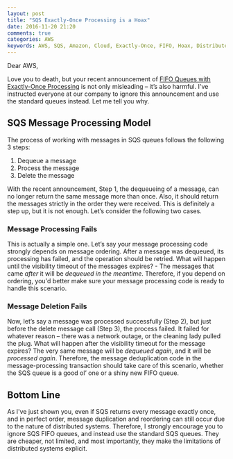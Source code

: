 ```yaml
---
layout: post
title: "SQS Exactly-Once Processing is a Hoax"
date: 2016-11-20 21:20
comments: true
categories: AWS
keywords: AWS, SQS, Amazon, Cloud, Exactly-Once, FIFO, Hoax, Distributed Systems, Software Architecture
---
```

 
Dear AWS,

Love you to death, but your recent announcement of [FIFO Queues with Exactly-Once Processing](https://aws.amazon.com/about-aws/whats-new/2016/11/amazon-sqs-introduces-fifo-queues-with-exactly-once-processing-and-lower-prices-for-standard-queues/) is not only misleading – it’s also harmful. I've instructed everyone at our company to ignore this announcement and use the standard queues instead. Let me tell you why.

## SQS Message Processing Model
The process of working with messages in SQS queues follows the following 3 steps:

1. Dequeue a message
2. Process the message
3. Delete the message

With the recent announcement, Step 1, the dequeueing of a message, can no longer return the same message more than once. Also, it should return the messages strictly in the order they were received. This is definitely a step up, but it is not enough. Let’s consider the following two cases.

<!-- more -->

### Message Processing Fails
This is actually a simple one. Let’s say your message processing code strongly depends on message ordering. After a message was dequeued, its processing has failed, and the operation should be retried. What will happen until the visibility timeout of the messages expires? - The messages that came *after* it will be *dequeued in the meantime*. Therefore, if you depend on ordering, you'd better make sure your message processing code is ready to handle this scenario.

### Message Deletion Fails
Now, let’s say a message was processed successfully (Step 2), but just before the delete message call (Step 3), the process failed. It failed for whatever reason – there was a network outage, or the cleaning lady pulled the plug. What will happen after the visibility timeout for the message expires? The very same message will be *dequeued again*, and it will be *processed again*. Therefore, the message deduplication code in the message-processing transaction should take care of this scenario, whether the SQS queue is a good ol’ one or a shiny new FIFO queue.

## Bottom Line
As I've just shown you, even if SQS returns every message exactly once, and in perfect order, message duplication and reordering can still occur due to the nature of distributed systems. Therefore, I strongly encourage you to ignore SQS FIFO queues, and instead use the standard SQS queues. They are cheaper, not limited, and most importantly, they make the limitations of distributed systems explicit.
